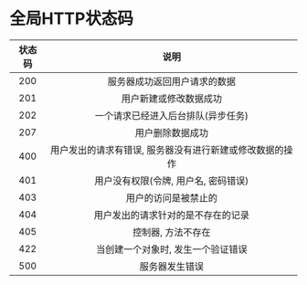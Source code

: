# 全局HTTP状态码

| 状态码 |                           说明                           |
| :----: | :------------------------------------------------------: |
|  200   |               服务器成功返回用户请求的数据               |
|  201   |                  用户新建或修改数据成功                  |
|  202   |            一个请求已经进入后台排队(异步任务)            |
|  207   |                     用户删除数据成功                     |
|  400   | 用户发出的请求有错误, 服务器没有进行新建或修改数据的操作 |
|  401   |           用户没有权限(令牌, 用户名, 密码错误)           |
|  403   |                   用户的访问是被禁止的                   |
|  404   |            用户发出的请求针对的是不存在的记录            |
|  405   |                    控制器, 方法不存在                    |
|  422   |            当创建一个对象时, 发生一个验证错误            |
|  500   |                      服务器发生错误                      |

